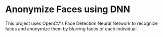 # Anonymize Faces using DNN
This project uses OpenCV's Face Detection Neural Network to recognize faces and anonymize them by blurring faces of each individual.
